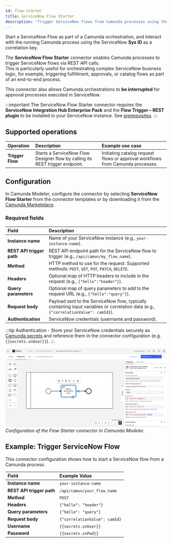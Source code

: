 ```yaml
---
id: flow-starter
title: ServiceNow Flow Starter
description: "Trigger ServiceNow flows from Camunda processes using the ServiceNow Flow Starter."
---
```


Start a ServiceNow Flow as part of a Camunda orchestration, and interact with the running Camunda process using the ServiceNow **Sys ID** as a correlation key.

The **ServiceNow Flow Starter** connector enables Camunda processes to trigger ServiceNow flows via REST API calls.  
This is particularly useful for orchestrating complex ServiceNow business logic, for example, triggering fulfillment, approvals, or catalog flows as part of an end-to-end process.

This connector also allows Camunda orchestrations to **be interrupted** for approval processes executed in ServiceNow.

:::important
The ServiceNow Flow Starter connector requires the **ServiceNow Integration Hub Enterprise Pack** and the **Flow Trigger – REST plugin** to be installed in your ServiceNow instance. See [prerequisites](../prerequisites.md).
:::

## Supported operations

| Operation        | Description                                                                  | Example use case                                                               |
| :--------------- | :--------------------------------------------------------------------------- | :----------------------------------------------------------------------------- |
| **Trigger Flow** | Starts a ServiceNow Flow Designer flow by calling its REST trigger endpoint. | Initiating catalog request flows or approval workflows from Camunda processes. |

## Configuration

In Camunda Modeler, configure the connector by selecting **ServiceNow Flow Starter** from the connector templates or by downloading it from the [Camunda Marketplace](https://marketplace.camunda.com/).

### Required fields

| Field                     | Description                                                                                                                          |
| :------------------------ | :----------------------------------------------------------------------------------------------------------------------------------- |
| **Instance name**         | Name of your ServiceNow instance (e.g., `your-instance-name`).                                                                       |
| **REST API trigger path** | REST API endpoint path for the ServiceNow flow to trigger (e.g., `/api/camun/my_flow_name`).                                         |
| **Method**                | HTTP method to use for the request. Supported methods: `POST`, `GET`, `PUT`, `PATCH`, `DELETE`.                                      |
| **Headers**               | Optional map of HTTP headers to include in the request (e.g., `{"hello":"header"}`).                                                 |
| **Query parameters**      | Optional map of query parameters to add to the request URL (e.g., `{"hello":"query"}`).                                              |
| **Request body**          | Payload sent to the ServiceNow flow, typically containing input variables or correlation data (e.g., `{"correlationValue": camId}`). |
| **Authentication**        | ServiceNow credentials (username and password).                                                                                      |

:::tip
Authentication - Store your ServiceNow credentials securely as [Camunda secrets](/components/console/manage-clusters/manage-secrets.md) and reference them in the connector configuration (e.g. `{{secrets.snUser}}`).
:::

![Configuration of the Flow Starter connector in Camunda Modeler.](../img/flow-starter.png)
_Configuration of the Flow Starter connector in Camunda Modeler._

## Example: Trigger ServiceNow Flow

This connector configuration shows how to start a ServiceNow flow from a Camunda process.

| Field                     | Example Value                 |
| :------------------------ | :---------------------------- |
| **Instance name**         | `your-instance-name`          |
| **REST API trigger path** | `/api/camun/your_flow_name`   |
| **Method**                | `POST`                        |
| **Headers**               | `{"hello": "header"}`         |
| **Query parameters**      | `{"hello": "query"}`          |
| **Request body**          | `{"correlationValue": camId}` |
| **Username**              | `{{secrets.snUser}}`          |
| **Password**              | `{{secrets.snPwd}}`           |
